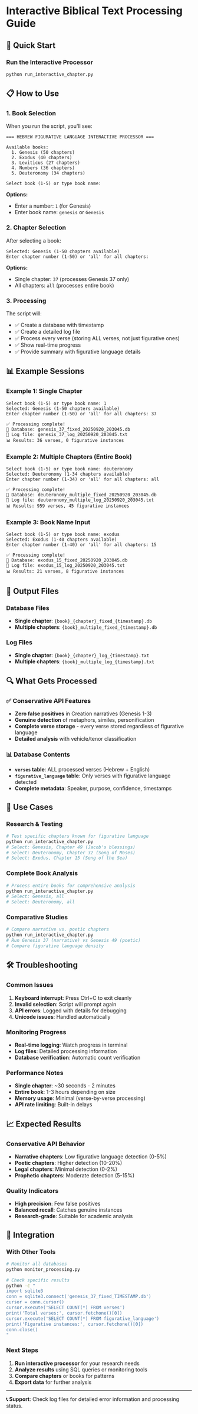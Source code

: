# Interactive Biblical Text Processing Guide

## 🎯 Quick Start

### Run the Interactive Processor
```bash
python run_interactive_chapter.py
```

## 📋 How to Use

### 1. **Book Selection**
When you run the script, you'll see:
```
=== HEBREW FIGURATIVE LANGUAGE INTERACTIVE PROCESSOR ===

Available books:
  1. Genesis (50 chapters)
  2. Exodus (40 chapters)
  3. Leviticus (27 chapters)
  4. Numbers (36 chapters)
  5. Deuteronomy (34 chapters)

Select book (1-5) or type book name:
```

**Options:**
- Enter a number: `1` (for Genesis)
- Enter book name: `genesis` or `Genesis`

### 2. **Chapter Selection**
After selecting a book:
```
Selected: Genesis (1-50 chapters available)
Enter chapter number (1-50) or 'all' for all chapters:
```

**Options:**
- Single chapter: `37` (processes Genesis 37 only)
- All chapters: `all` (processes entire book)

### 3. **Processing**
The script will:
- ✅ Create a database with timestamp
- ✅ Create a detailed log file
- ✅ Process every verse (storing ALL verses, not just figurative ones)
- ✅ Show real-time progress
- ✅ Provide summary with figurative language details

## 📊 Example Sessions

### Example 1: Single Chapter
```
Select book (1-5) or type book name: 1
Selected: Genesis (1-50 chapters available)
Enter chapter number (1-50) or 'all' for all chapters: 37

✅ Processing complete!
📁 Database: genesis_37_fixed_20250920_203045.db
📄 Log file: genesis_37_log_20250920_203045.txt
📊 Results: 36 verses, 0 figurative instances
```

### Example 2: Multiple Chapters (Entire Book)
```
Select book (1-5) or type book name: deuteronomy
Selected: Deuteronomy (1-34 chapters available)
Enter chapter number (1-34) or 'all' for all chapters: all

✅ Processing complete!
📁 Database: deuteronomy_multiple_fixed_20250920_203045.db
📄 Log file: deuteronomy_multiple_log_20250920_203045.txt
📊 Results: 959 verses, 45 figurative instances
```

### Example 3: Book Name Input
```
Select book (1-5) or type book name: exodus
Selected: Exodus (1-40 chapters available)
Enter chapter number (1-40) or 'all' for all chapters: 15

✅ Processing complete!
📁 Database: exodus_15_fixed_20250920_203045.db
📄 Log file: exodus_15_log_20250920_203045.txt
📊 Results: 21 verses, 8 figurative instances
```

## 📁 Output Files

### Database Files
- **Single chapter**: `{book}_{chapter}_fixed_{timestamp}.db`
- **Multiple chapters**: `{book}_multiple_fixed_{timestamp}.db`

### Log Files
- **Single chapter**: `{book}_{chapter}_log_{timestamp}.txt`
- **Multiple chapters**: `{book}_multiple_log_{timestamp}.txt`

## 🔍 What Gets Processed

### ✅ Conservative API Features
- **Zero false positives** in Creation narratives (Genesis 1-3)
- **Genuine detection** of metaphors, similes, personification
- **Complete verse storage** - every verse stored regardless of figurative language
- **Detailed analysis** with vehicle/tenor classification

### 📊 Database Contents
- **`verses` table**: ALL processed verses (Hebrew + English)
- **`figurative_language` table**: Only verses with figurative language detected
- **Complete metadata**: Speaker, purpose, confidence, timestamps

## 🎯 Use Cases

### Research & Testing
```bash
# Test specific chapters known for figurative language
python run_interactive_chapter.py
# Select: Genesis, Chapter 49 (Jacob's blessings)
# Select: Deuteronomy, Chapter 32 (Song of Moses)
# Select: Exodus, Chapter 15 (Song of the Sea)
```

### Complete Book Analysis
```bash
# Process entire books for comprehensive analysis
python run_interactive_chapter.py
# Select: Genesis, all
# Select: Deuteronomy, all
```

### Comparative Studies
```bash
# Compare narrative vs. poetic chapters
python run_interactive_chapter.py
# Run Genesis 37 (narrative) vs Genesis 49 (poetic)
# Compare figurative language density
```

## 🛠️ Troubleshooting

### Common Issues
1. **Keyboard interrupt**: Press Ctrl+C to exit cleanly
2. **Invalid selection**: Script will prompt again
3. **API errors**: Logged with details for debugging
4. **Unicode issues**: Handled automatically

### Monitoring Progress
- **Real-time logging**: Watch progress in terminal
- **Log files**: Detailed processing information
- **Database verification**: Automatic count verification

### Performance Notes
- **Single chapter**: ~30 seconds - 2 minutes
- **Entire book**: 1-3 hours depending on size
- **Memory usage**: Minimal (verse-by-verse processing)
- **API rate limiting**: Built-in delays

## 📈 Expected Results

### Conservative API Behavior
- **Narrative chapters**: Low figurative language detection (0-5%)
- **Poetic chapters**: Higher detection (10-20%)
- **Legal chapters**: Minimal detection (0-2%)
- **Prophetic chapters**: Moderate detection (5-15%)

### Quality Indicators
- **High precision**: Few false positives
- **Balanced recall**: Catches genuine instances
- **Research-grade**: Suitable for academic analysis

## 🔗 Integration

### With Other Tools
```bash
# Monitor all databases
python monitor_processing.py

# Check specific results
python -c "
import sqlite3
conn = sqlite3.connect('genesis_37_fixed_TIMESTAMP.db')
cursor = conn.cursor()
cursor.execute('SELECT COUNT(*) FROM verses')
print('Total verses:', cursor.fetchone()[0])
cursor.execute('SELECT COUNT(*) FROM figurative_language')
print('Figurative instances:', cursor.fetchone()[0])
conn.close()
"
```

### Next Steps
1. **Run interactive processor** for your research needs
2. **Analyze results** using SQL queries or monitoring tools
3. **Compare chapters** or books for patterns
4. **Export data** for further analysis

---

**📞 Support**: Check log files for detailed error information and processing status.